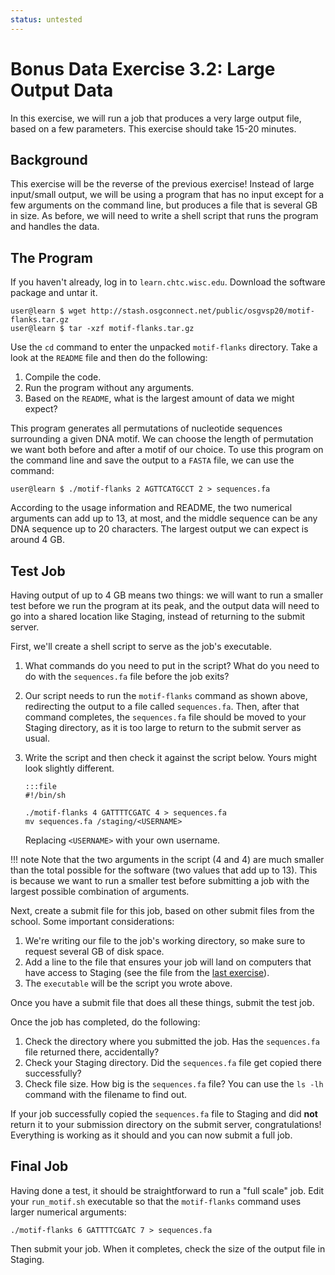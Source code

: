 ```yaml
---
status: untested
---
```


Bonus Data Exercise 3.2: Large Output Data
========================================

In this exercise, we will run a job that produces a very large output file, based on a few parameters.
This exercise should take 15-20 minutes.

Background
----------

This exercise will be the reverse of the previous exercise!
Instead of large input/small output, we will be using a program that has no input except for a few arguments on the
command line, but produces a file that is several GB in size.
As before, we will need to write a shell script that runs the program and handles the data.

The Program
-----------

If you haven't already, log in to `learn.chtc.wisc.edu`. Download the software package and untar it.

``` console
user@learn $ wget http://stash.osgconnect.net/public/osgvsp20/motif-flanks.tar.gz
user@learn $ tar -xzf motif-flanks.tar.gz
```

Use the `cd` command to enter the unpacked `motif-flanks` directory.
Take a look at the `README` file and then do the following:

1. Compile the code. 
1. Run the program without any arguments. 
1. Based on the `README`, what is the largest amount of data we might expect?

This program generates all permutations of nucleotide sequences surrounding a given DNA motif.
We can choose the length of permutation we want both before and after a motif of our choice.
To use this program on the command line and save the output to a `FASTA` file, we can use the command:

``` console
user@learn $ ./motif-flanks 2 AGTTCATGCCT 2 > sequences.fa
```

According to the usage information and README, the two numerical arguments can add up to 13, at most, and the middle
sequence can be any  DNA sequence up to 20 characters.
The largest output we can expect is around 4 GB.

Test Job
--------

Having output of up to 4 GB means two things: we will want to run a smaller test before we run the program at its peak,
and the output data will need to go into a shared location like Staging, instead of returning to the submit server.

First, we'll create a shell script to serve as the job's executable.

1.  What commands do you need to put in the script?
    What do you need to do with the `sequences.fa` file before the job exits?
1.  Our script needs to run the `motif-flanks` command as shown above, redirecting the output to a file called `sequences.fa`.
    Then, after that command completes, the `sequences.fa` file should be moved to your Staging directory, as it is too
    large to return to the submit server as usual.
1.  Write the script and then check it against the script below. Yours might look slightly different. 

        :::file
		#!/bin/sh
		
		./motif-flanks 4 GATTTTCGATC 4 > sequences.fa
		mv sequences.fa /staging/<USERNAME>

    Replacing `<USERNAME>` with your own username.

!!! note 
    Note that the two arguments in the script (4 and 4) are much smaller than the total possible for the software
    (two values that add up to 13).
    This is because we want to run a smaller test before submitting a job with the largest possible combination of arguments.

Next, create a submit file for this job, based on other submit files from the school.
Some important considerations:

1.  We're writing our file to the job's working directory, so make sure to request several GB of disk space.
1.  Add a line to the file that ensures your job will land on computers that have access to Staging
    (see the file from the [last exercise](../part3-ex1-input)).
1.  The `executable` will be the script you wrote above.

Once you have a submit file that does all these things, submit the test job.

Once the job has completed, do the following:

1.  Check the directory where you submitted the job. Has the `sequences.fa` file returned there, accidentally?
1.  Check your Staging directory. Did the `sequences.fa` file get copied there successfully?
1.  Check file size. How big is the `sequences.fa` file? You can use the `ls -lh` command with the filename to find out.

If your job successfully copied the `sequences.fa` file to Staging and did **not** return it to your submission
directory on the submit server, congratulations!
Everything is working as it should and you can now submit a full job.

Final Job
---------

Having done a test, it should be straightforward to run a "full scale" job.
Edit your `run_motif.sh` executable so that the `motif-flanks` command  uses larger numerical arguments:

``` file
./motif-flanks 6 GATTTTCGATC 7 > sequences.fa
```

Then submit your job. When it completes, check the size of the output file in Staging.


